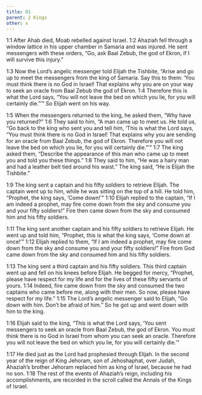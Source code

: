 ```yaml
---
title: 01
parent: 2 Kings
other: x
---
```


<a name="1:1">1:1</a> After Ahab died, Moab rebelled against Israel. <a name="1:2">1:2</a> Ahaziah fell through a window lattice in his upper chamber in Samaria and was injured. He sent messengers with these orders, “Go, ask Baal Zebub, the god of Ekron, if I will survive this injury.”

<a name="1:3">1:3</a> Now the Lord’s angelic messenger told Elijah the Tishbite, “Arise and go up to meet the messengers from the king of Samaria. Say this to them: ‘You must think there is no God in Israel! That explains why you are on your way to seek an oracle from Baal Zebub the god of Ekron. <a name="1:4">1:4</a> Therefore this is what the Lord says, “You will not leave the bed on which you lie, for you will certainly die.”’” So Elijah went on his way.

<a name="1:5">1:5</a> When the messengers returned to the king, he asked them, “Why have you returned?” <a name="1:6">1:6</a> They said to him, “A man came up to meet us. He told us, “Go back to the king who sent you and tell him, ‘This is what the Lord says, “You must think there is no God in Israel! That explains why you are sending for an oracle from Baal Zebub, the god of Ekron. Therefore you will not leave the bed on which you lie, for you will certainly die.”’” <a name="1:7">1:7</a> The king asked them, “Describe the appearance of this man who came up to meet you and told you these things.” <a name="1:8">1:8</a> They said to him, “He was a hairy man and had a leather belt tied around his waist.” The king said, “He is Elijah the Tishbite.”

<a name="1:9">1:9</a> The king sent a captain and his fifty soldiers to retrieve Elijah. The captain went up to him, while he was sitting on the top of a hill. He told him, “Prophet, the king says, ‘Come down!’” <a name="1:10">1:10</a> Elijah replied to the captain, “If I am indeed a prophet, may fire come down from the sky and consume you and your fifty soldiers!” Fire then came down from the sky and consumed him and his fifty soldiers.

<a name="1:11">1:11</a> The king sent another captain and his fifty soldiers to retrieve Elijah. He went up and told him, “Prophet, this is what the king says, ‘Come down at once!’” <a name="1:12">1:12</a> Elijah replied to them, “If I am indeed a prophet, may fire come down from the sky and consume you and your fifty soldiers!” Fire from God came down from the sky and consumed him and his fifty soldiers.

<a name="1:13">1:13</a> The king sent a third captain and his fifty soldiers. This third captain went up and fell on his knees before Elijah. He begged for mercy, “Prophet, please have respect for my life and for the lives of these fifty servants of yours. <a name="1:14">1:14</a> Indeed, fire came down from the sky and consumed the two captains who came before me, along with their men. So now, please have respect for my life.” <a name="1:15">1:15</a> The Lord’s angelic messenger said to Elijah, “Go down with him. Don’t be afraid of him.” So he got up and went down with him to the king.

<a name="1:16">1:16</a> Elijah said to the king, “This is what the Lord says, ‘You sent messengers to seek an oracle from Baal Zebub, the god of Ekron. You must think there is no God in Israel from whom you can seek an oracle. Therefore you will not leave the bed on which you lie, for you will certainly die.’”

<a name="1:17">1:17</a> He died just as the Lord had prophesied through Elijah. In the second year of the reign of King Jehoram, son of Jehoshaphat, over Judah, Ahaziah’s brother Jehoram replaced him as king of Israel, because he had no son. <a name="1:18">1:18</a> The rest of the events of Ahaziah’s reign, including his accomplishments, are recorded in the scroll called the Annals of the Kings of Israel.

